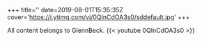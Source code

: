 +++
title=''
date=2019-08-01T15:35:35Z
cover='https://i.ytimg.com/vi/0QInCdOA3s0/sddefault.jpg'
+++

All content belongs to GlennBeck.
{{< youtube 0QInCdOA3s0 >}}
